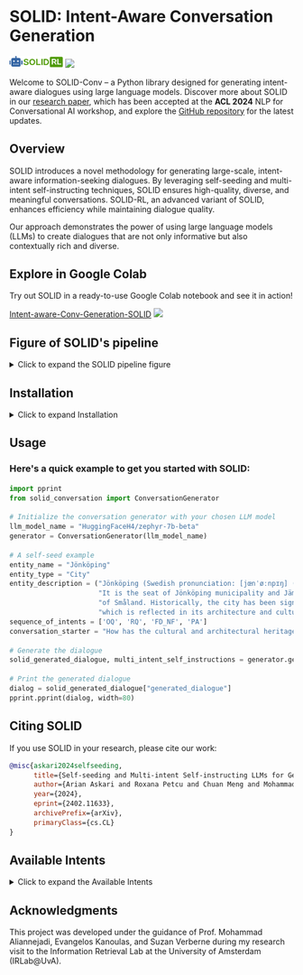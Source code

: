 # SOLID: Intent-Aware Conversation Generation 
[<img src= "./figures/solid_logo.png" width=95px />](https://arian-askari.github.io/SOLID/) [<img src= "https://img.shields.io/badge/Language-English-brightgreen"  />](https://arian-askari.github.io/SOLID/)


Welcome to SOLID-Conv – a Python library designed for generating intent-aware dialogues using large language models. Discover more about SOLID in our [research paper](https://arxiv.org/abs/2402.11633), which has been accepted at the **ACL 2024** NLP for Conversational AI workshop, and explore the [GitHub repository](https://github.com/arian-askari/solid) for the latest updates.

## Overview

SOLID introduces a novel methodology for generating large-scale, intent-aware information-seeking dialogues. By leveraging self-seeding and multi-intent self-instructing techniques, SOLID ensures high-quality, diverse, and meaningful conversations. SOLID-RL, an advanced variant of SOLID, enhances efficiency while maintaining dialogue quality.

Our approach demonstrates the power of using large language models (LLMs) to create dialogues that are not only informative but also contextually rich and diverse.

## Explore in Google Colab

Try out SOLID in a ready-to-use Google Colab notebook and see it in action! 


[Intent-aware-Conv-Generation-SOLID](https://colab.research.google.com/drive/1Roohw7CVrsSLyvYNedPEowjHOwSYPRTt?usp=sharing) [![](https://colab.research.google.com/assets/colab-badge.svg)](https://colab.research.google.com/drive/1Roohw7CVrsSLyvYNedPEowjHOwSYPRTt?usp=sharing)

## Figure of SOLID's pipeline
<details>
<summary>Click to expand the SOLID pipeline figure</summary>



<img src="./figures/SOLID_pipeline.svg" alt="SOLID Pipeline" width="800">

</details>


## Installation
<details>
<summary>Click to expand Installation</summary>

### To get started with SOLID, follow these steps:

### Download the latest version:

``````bash
wget https://github.com/arian-askari/SOLID_CONV/archive/refs/heads/main.zip
``````

### Unzip the downloaded file:
``````bash
unzip main.zip
``````

### Move the files to the current directory:

``````bash
mv ./SOLID_CONV-main/* ./
``````

### Install the package:

``````bash
pip install ./
``````

</details>



## Usage

### Here's a quick example to get you started with SOLID:

``````python
import pprint
from solid_conversation import ConversationGenerator

# Initialize the conversation generator with your chosen LLM model
llm_model_name = "HuggingFaceH4/zephyr-7b-beta"
generator = ConversationGenerator(llm_model_name)

# A self-seed example
entity_name = "Jönköping"
entity_type = "City"
entity_description = ("Jönköping (Swedish pronunciation: [jœnˈøːnpɪŋ] (listen)) is a city in southern Sweden, situated by the western shore of Lake Vättern. "
                      "It is the seat of Jönköping municipality and Jämtland County, and has a population of 114,418 (2019). Jönköping is part of the Swedish province "
                      "of Småland. Historically, the city has been significant due to its location at the transition between the provinces of Västergötland and Småland, "
                      "which is reflected in its architecture and cultural heritage.")
sequence_of_intents = ['OQ', 'RQ', 'FD_NF', 'PA']
conversation_starter = "How has the cultural and architectural heritage of both Västergötland and Småland influenced the development of Jönköping as a unique city?"

# Generate the dialogue
solid_generated_dialogue, multi_intent_self_instructions = generator.generate_dialogue(entity_name, entity_type, entity_description, sequence_of_intents, conversation_starter)

# Print the generated dialogue
dialog = solid_generated_dialogue["generated_dialogue"]
pprint.pprint(dialog, width=80)
``````



## Citing SOLID

If you use SOLID in your research, please cite our work:

```bibtex
@misc{askari2024selfseeding,
      title={Self-seeding and Multi-intent Self-instructing LLMs for Generating Intent-aware Information-Seeking dialogs}, 
      author={Arian Askari and Roxana Petcu and Chuan Meng and Mohammad Aliannejadi and Amin Abolghasemi and Evangelos Kanoulas and Suzan Verberne},
      year={2024},
      eprint={2402.11633},
      archivePrefix={arXiv},
      primaryClass={cs.CL}
}
```

## Available Intents
<details>
<summary>Click to expand the Available Intents</summary>

### SOLID supports a variety of intents to generate different types of dialogue responses. Below is a list of the available intents, including their purpose and how they should be used:

- **CQ**: Clarification Question
- **FD**: Further Details
- **GG**: Greetings/Gratitude
- **PA**: Potential Answer
- **IR**: Information Request
- **OQ**: Original Question
- **FQ**: Follow-up Question
- **RQ**: Repeat Question
- **PF**: Positive Feedback
- **NF**: Negative Feedback
- **JK**: Junk
- **O**: Others

You can combine these intents for dialogue generation. For example, using NF_FQ would create an utterance in the dialog that includes both negative feedback and a follow-up question. Explore the various intents to create dynamic and engaging interactions with SOLID!

### Custom intents

#### Example of defining a new custom intents_dict

```python
custom_intents_dict = {
    "OQ": {
        "user instruction": "Formulate the first question posed by a user that initiates a QA dialogue.",
        "agent instruction": "Formulate an original question posed by an agent.",
        "user generation": "Question:",
        "agent generation": "Question:",
    },
    # Add or update more intents as needed
}

generator.set_intents_dict(custom_intents_dict)

solid_generated_dialogue, multi_intent_self_instructions = generator.generate_dialogue(entity_name, entity_type, entity_description, sequence_of_intents, conversation_starter)
dialog = solid_generated_dialogue["generated_dialogue"]
```

#### Example of adding a new intent to the existing intents_dict

```python
generator.add_intent(
    "NEW_INTENT",
    "New user instruction",
    "New agent instruction",
    "New user generation",
    "New agent generation"
)

solid_generated_dialogue, multi_intent_self_instructions = generator.generate_dialogue(entity_name, entity_type, entity_description, sequence_of_intents, conversation_starter)
dialog = solid_generated_dialogue["generated_dialogue"]
```
</details>

## Acknowledgments

This project was developed under the guidance of Prof. Mohammad Aliannejadi, Evangelos Kanoulas, and Suzan Verberne during my research visit to the Information Retrieval Lab at the University of Amsterdam (IRLab@UvA).


